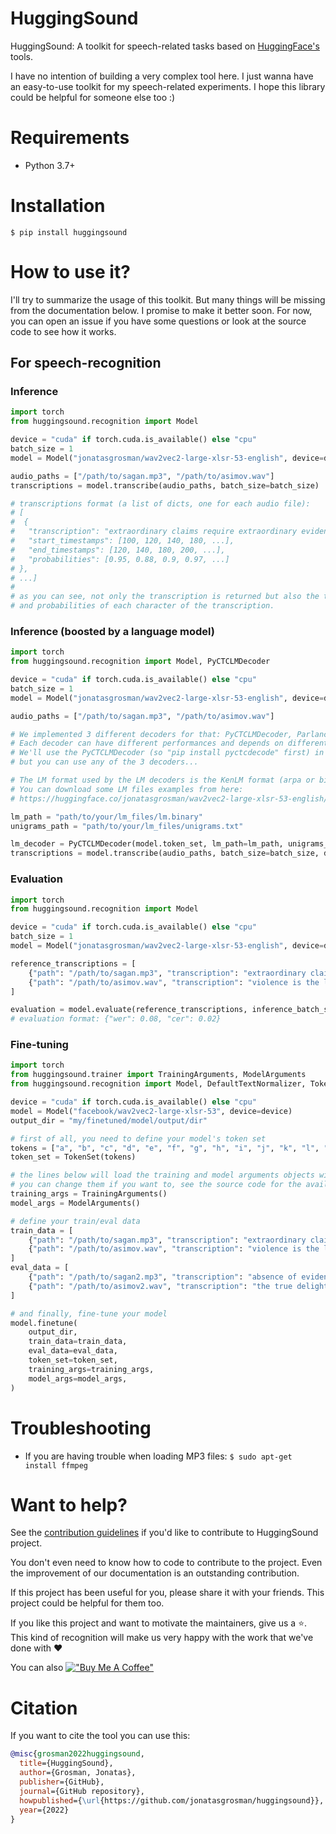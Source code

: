 # HuggingSound

HuggingSound: A toolkit for speech-related tasks based on [HuggingFace's](https://huggingface.co/) tools.

I have no intention of building a very complex tool here. 
I just wanna have an easy-to-use toolkit for my speech-related experiments.
I hope this library could be helpful for someone else too :)

# Requirements

- Python 3.7+

# Installation

```console
$ pip install huggingsound
```

# How to use it?

I'll try to summarize the usage of this toolkit. 
But many things will be missing from the documentation below. I promise to make it better soon.
For now, you can open an issue if you have some questions or look at the source code to see how it works.

## For speech-recognition

### Inference

```python
import torch
from huggingsound.recognition import Model

device = "cuda" if torch.cuda.is_available() else "cpu"
batch_size = 1
model = Model("jonatasgrosman/wav2vec2-large-xlsr-53-english", device=device)

audio_paths = ["/path/to/sagan.mp3", "/path/to/asimov.wav"]
transcriptions = model.transcribe(audio_paths, batch_size=batch_size)

# transcriptions format (a list of dicts, one for each audio file):
# [
#  {
#   "transcription": "extraordinary claims require extraordinary evidence", 
#   "start_timestamps": [100, 120, 140, 180, ...],
#   "end_timestamps": [120, 140, 180, 200, ...],
#   "probabilities": [0.95, 0.88, 0.9, 0.97, ...]
# },
# ...]
#
# as you can see, not only the transcription is returned but also the timestamps (in milliseconds) 
# and probabilities of each character of the transcription.

```

### Inference (boosted by a language model)

```python
import torch
from huggingsound.recognition import Model, PyCTCLMDecoder

device = "cuda" if torch.cuda.is_available() else "cpu"
batch_size = 1
model = Model("jonatasgrosman/wav2vec2-large-xlsr-53-english", device=device)

audio_paths = ["/path/to/sagan.mp3", "/path/to/asimov.wav"]

# We implemented 3 different decoders for that: PyCTCLMDecoder, ParlanceLMDecoder, and FlashlightLMDecoder
# Each decoder can have different performances and depends on different libraries (You'll need to install them manually first).
# We'll use the PyCTCLMDecoder (so "pip install pyctcdecode" first) in the following example, 
# but you can use any of the 3 decoders...

# The LM format used by the LM decoders is the KenLM format (arpa or binary file).
# You can download some LM files examples from here: 
# https://huggingface.co/jonatasgrosman/wav2vec2-large-xlsr-53-english/tree/main/language_model

lm_path = "path/to/your/lm_files/lm.binary"
unigrams_path = "path/to/your/lm_files/unigrams.txt"

lm_decoder = PyCTCLMDecoder(model.token_set, lm_path=lm_path, unigrams_path=unigrams_path)
transcriptions = model.transcribe(audio_paths, batch_size=batch_size, decoder=lm_decoder)

```

### Evaluation
```python
import torch
from huggingsound.recognition import Model

device = "cuda" if torch.cuda.is_available() else "cpu"
batch_size = 1
model = Model("jonatasgrosman/wav2vec2-large-xlsr-53-english", device=device)

reference_transcriptions = [
    {"path": "/path/to/sagan.mp3", "transcription": "extraordinary claims require extraordinary evidence"},
    {"path": "/path/to/asimov.wav", "transcription": "violence is the last refuge of the incompetent"},
]

evaluation = model.evaluate(reference_transcriptions, inference_batch_size=batch_size)
# evaluation format: {"wer": 0.08, "cer": 0.02}
```

### Fine-tuning
```python
import torch
from huggingsound.trainer import TrainingArguments, ModelArguments
from huggingsound.recognition import Model, DefaultTextNormalizer, TokenSet

device = "cuda" if torch.cuda.is_available() else "cpu"
model = Model("facebook/wav2vec2-large-xlsr-53", device=device)
output_dir = "my/finetuned/model/output/dir"

# first of all, you need to define your model's token set
tokens = ["a", "b", "c", "d", "e", "f", "g", "h", "i", "j", "k", "l", "m", "n", "o", "p", "q", "r", "s", "t", "u", "v", "w", "x", "y", "z", "'"]
token_set = TokenSet(tokens)

# the lines below will load the training and model arguments objects with their default values, 
# you can change them if you want to, see the source code for the available arguments
training_args = TrainingArguments() 
model_args = ModelArguments() 

# define your train/eval data
train_data = [
    {"path": "/path/to/sagan.mp3", "transcription": "extraordinary claims require extraordinary evidence"},
    {"path": "/path/to/asimov.wav", "transcription": "violence is the last refuge of the incompetent"},
]
eval_data = [
    {"path": "/path/to/sagan2.mp3", "transcription": "absence of evidence is not evidence of absence"},
    {"path": "/path/to/asimov2.wav", "transcription": "the true delight is in the finding out rather than in the knowing"},
]

# and finally, fine-tune your model
model.finetune(
    output_dir, 
    train_data=train_data, 
    eval_data=eval_data,
    token_set=token_set, 
    training_args=training_args,
    model_args=model_args,
)
```

# Troubleshooting

- If you are having trouble when loading MP3 files: `$ sudo apt-get install ffmpeg`

# Want to help?

See the [contribution guidelines](https://github.com/jonatasgrosman/huggingsound/blob/master/CONTRIBUTING.md)
if you'd like to contribute to HuggingSound project.

You don't even need to know how to code to contribute to the project. Even the improvement of our documentation is an outstanding contribution.

If this project has been useful for you, please share it with your friends. This project could be helpful for them too.

If you like this project and want to motivate the maintainers, give us a :star:. This kind of recognition will make us very happy with the work that we've done with :heart:

You can also [!["Buy Me A Coffee"](https://www.buymeacoffee.com/assets/img/custom_images/yellow_img.png)](https://www.buymeacoffee.com/jonatasgrosman)

# Citation
If you want to cite the tool you can use this:

```bibtex
@misc{grosman2022huggingsound,
  title={HuggingSound},
  author={Grosman, Jonatas},
  publisher={GitHub},
  journal={GitHub repository},
  howpublished={\url{https://github.com/jonatasgrosman/huggingsound}},
  year={2022}
}
```